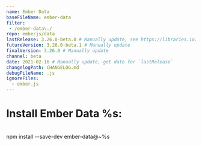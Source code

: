 ```yaml
---
name: Ember Data
baseFileName: ember-data
filter:
 - /ember-data\./
repo: emberjs/data
lastRelease: 3.26.0-beta.0 # Manually update, see https://libraries.io/npm/ember-data throughout
futureVersion: 3.26.0-beta.1 # Manually update
finalVersion: 3.26.0 # Manually update
channel: beta
date: 2021-02-16 # Manually update, get date for `lastRelease` 
changelogPath: CHANGELOG.md
debugFileName: .js
ignoreFiles:
  - ember.js
---
```

# Install Ember Data %s:
<br>
npm install --save-dev ember-data@~%s
